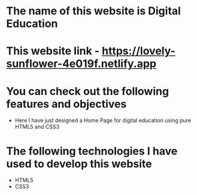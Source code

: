 # The name of this website is Digital Education

# This website link - https://lovely-sunflower-4e019f.netlify.app

# You can check out the following features and objectives

- Here I have just designed a Home Page for digital education using pure HTML5 and CSS3

# The following technologies I have used to develop this website

- HTML5
- CSS3

